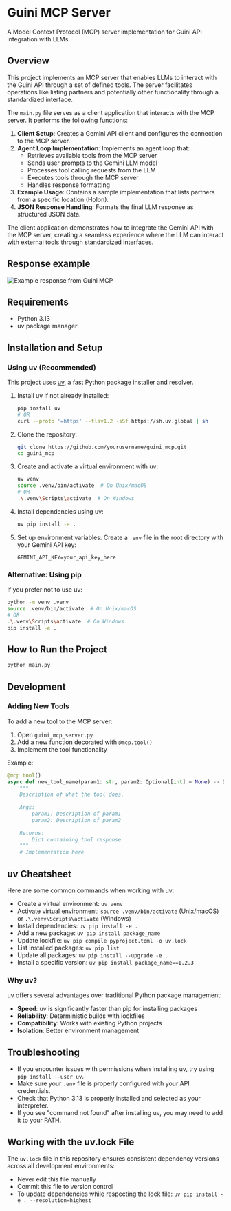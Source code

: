 # Guini MCP Server

A Model Context Protocol (MCP) server implementation for Guini API integration with LLMs.



## Overview

This project implements an MCP server that enables LLMs to interact with the Guini API through a set of defined tools. The server facilitates operations like listing partners and potentially other functionality through a standardized interface.

The `main.py` file serves as a client application that interacts with the MCP server. It performs the following functions:

1. **Client Setup**: Creates a Gemini API client and configures the connection to the MCP server.
2. **Agent Loop Implementation**: Implements an agent loop that:
   - Retrieves available tools from the MCP server
   - Sends user prompts to the Gemini LLM model
   - Processes tool calling requests from the LLM
   - Executes tools through the MCP server
   - Handles response formatting
3. **Example Usage**: Contains a sample implementation that lists partners from a specific location (Holon).
4. **JSON Response Handling**: Formats the final LLM response as structured JSON data.

The client application demonstrates how to integrate the Gemini API with the MCP server, creating a seamless experience where the LLM can interact with external tools through standardized interfaces.

## Response example

![Example response from Guini MCP](public/response.png)

## Requirements

- Python 3.13
- uv package manager

## Installation and Setup

### Using uv (Recommended)

This project uses [uv](https://github.com/astral-sh/uv), a fast Python package installer and resolver.

1. Install uv if not already installed:
   ```bash
   pip install uv
   # OR
   curl --proto '=https' --tlsv1.2 -sSf https://sh.uv.global | sh
   ```

2. Clone the repository:
   ```bash
   git clone https://github.com/yourusername/guini_mcp.git
   cd guini_mcp
   ```

3. Create and activate a virtual environment with uv:
   ```bash
   uv venv
   source .venv/bin/activate  # On Unix/macOS
   # OR
   .\.venv\Scripts\activate  # On Windows
   ```

4. Install dependencies using uv:
   ```bash
   uv pip install -e .
   ```

5. Set up environment variables:
   Create a `.env` file in the root directory with your Gemini API key:
   ```
   GEMINI_API_KEY=your_api_key_here
   ```

### Alternative: Using pip

If you prefer not to use uv:

```bash
python -m venv .venv
source .venv/bin/activate  # On Unix/macOS
# OR
.\.venv\Scripts\activate  # On Windows
pip install -e .
```


## How to Run the Project

```bash
python main.py
```

## Development

### Adding New Tools

To add a new tool to the MCP server:

1. Open `guini_mcp_server.py`
2. Add a new function decorated with `@mcp.tool()`
3. Implement the tool functionality

Example:
```python
@mcp.tool()
async def new_tool_name(param1: str, param2: Optional[int] = None) -> Dict[str, Any]:
    """
    Description of what the tool does.
    
    Args:
        param1: Description of param1
        param2: Description of param2
        
    Returns:
        Dict containing tool response
    """
    # Implementation here
```

## uv Cheatsheet

Here are some common commands when working with uv:

- Create a virtual environment: `uv venv`
- Activate virtual environment: `source .venv/bin/activate` (Unix/macOS) or `.\.venv\Scripts\activate` (Windows)
- Install dependencies: `uv pip install -e .`
- Add a new package: `uv pip install package_name`
- Update lockfile: `uv pip compile pyproject.toml -o uv.lock`
- List installed packages: `uv pip list`
- Update all packages: `uv pip install --upgrade -e .`
- Install a specific version: `uv pip install package_name==1.2.3`

### Why uv?

uv offers several advantages over traditional Python package management:

- **Speed**: uv is significantly faster than pip for installing packages
- **Reliability**: Deterministic builds with lockfiles
- **Compatibility**: Works with existing Python projects
- **Isolation**: Better environment management

## Troubleshooting

- If you encounter issues with permissions when installing uv, try using `pip install --user uv`.
- Make sure your `.env` file is properly configured with your API credentials.
- Check that Python 3.13 is properly installed and selected as your interpreter.
- If you see "command not found" after installing uv, you may need to add it to your PATH.

## Working with the uv.lock File

The `uv.lock` file in this repository ensures consistent dependency versions across all development environments:

- Never edit this file manually
- Commit this file to version control
- To update dependencies while respecting the lock file: `uv pip install -e . --resolution=highest`